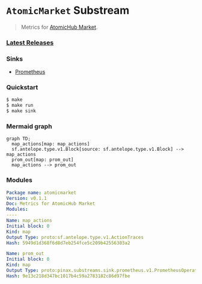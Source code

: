 # `AtomicMarket` Substream

> Metrics for [AtomicHub Market](https://eos.atomichub.io/).

### [Latest Releases](https://github.com/pinax-network/substreams/releases)

### Sinks
- [Prometheus](https://github.com/pinax-network/substreams-sink-prometheus)

### Quickstart

```bash
$ make
$ make run
$ make sink
```

### Mermaid graph

```mermaid
graph TD;
  map_actions[map: map_actions]
  sf.antelope.type.v1.Block[source: sf.antelope.type.v1.Block] --> map_actions
  prom_out[map: prom_out]
  map_actions --> prom_out
```

### Modules

```yaml
Package name: atomicmarket
Version: v0.1.1
Doc: Metrics for AtomicHub Market
Modules:
----
Name: map_actions
Initial block: 0
Kind: map
Output Type: proto:sf.antelope.type.v1.ActionTraces
Hash: 5949d1d368f6d8d7eb254fce5c209b42556303a2

Name: prom_out
Initial block: 0
Kind: map
Output Type: proto:pinax.substreams.sink.prometheus.v1.PrometheusOperations
Hash: 9e13c218d347bc1017b4c59a2783182c86d97fbe
```